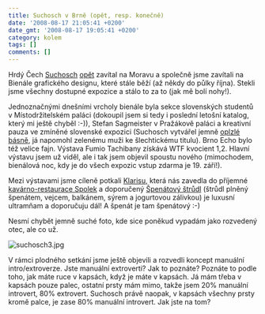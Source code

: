 ```yaml
---
title: Suchosch v Brně (opět, resp. konečně)
date: '2008-08-17 21:05:41 +0200'
date_gmt: '2008-08-17 19:05:41 +0200'
category: kolem
tags: []
comments: []
---
```

<p>Hrdý Čech <a href="https://suchosch.net">Suchosch</a> <a href="https://podnebi.jan-martinek.com/?p=656">opět</a> zavítal na Moravu a společně jsme zavítali na Bienále grafického designu, které stále běží (až někdy do půlky října). Stekli jsme všechny dostupné expozice a stálo to za to (jak mě bolí nohy!). </p>
<p>Jednoznačnými dnešními vrcholy bienále byla sekce slovenských studentů v Místodržitelském paláci (dokoupil jsem si tedy i poslední letošní katalog, který mi ještě chyběl :-)), Stefan Sagmeister v Pražákově paláci a kreativní pauza ve zmíněné slovenské expozici (Suchosch vytvářel jemně <a href="https://suchosch.net/img/whitman_mashup.jpg">oplzlé básně</a>, já napomohl zelenému muži ke šlechtickému titulu). Brno Echo bylo též velice fajn. Výstava Fumio Tachibany získává WTF kvocient 1,2. Hlavní výstavu jsem už viděl, ale i tak jsem objevil spoustu nového (mimochodem, bienálová noc, kdy je do všech expozic vstup zdarma je 19. září!).</p>
<p>Mezi výstavami jsme cíleně potkali <a href="https://plant.ffa.vutbr.cz/~xvkleinerova/">Klarisu</a>, která nás zavedla do příjemné <a href="https://www.spolek.net/">kavárno-restaurace Spolek</a> a doporučený <a href="https://spolek.net/kavarna/menu/">Špenátový štrůdl</a> (štrůdl plněný špenátem, vejcem, balkánem, sýrem a jogurtovou zálivkou) je luxusní ultramňam a doporučuju dál! A špenát je tam špenátový :-)</p>
<p>Nesmí chybět jemně suché foto, kde sice poněkud vypadám jako rozvedený otec, ale co už.</p>
<p><img src='/assets/migrated/wp-uploads/2008/08/suchosch3.jpg' alt='suchosch3.jpg' /></p>
<p>V rámci plodného setkání jsme ještě objevili a rozvedli koncept manuální intro/extroverze. Jste manuální extroverti? Jak to poznáte? Poznáte to podle toho, jak máte ruce v kapsách, když je máte v kapsách. Já mám třeba v kapsách pouze palec, ostatní prsty mám mimo, takže jsem 20% manuální introvert, 80% extrovert. Suchosch právě naopak, v kapsách všechny prsty kromě palce, je zase 80% manuální introvert. Jak jste na tom?</p>
